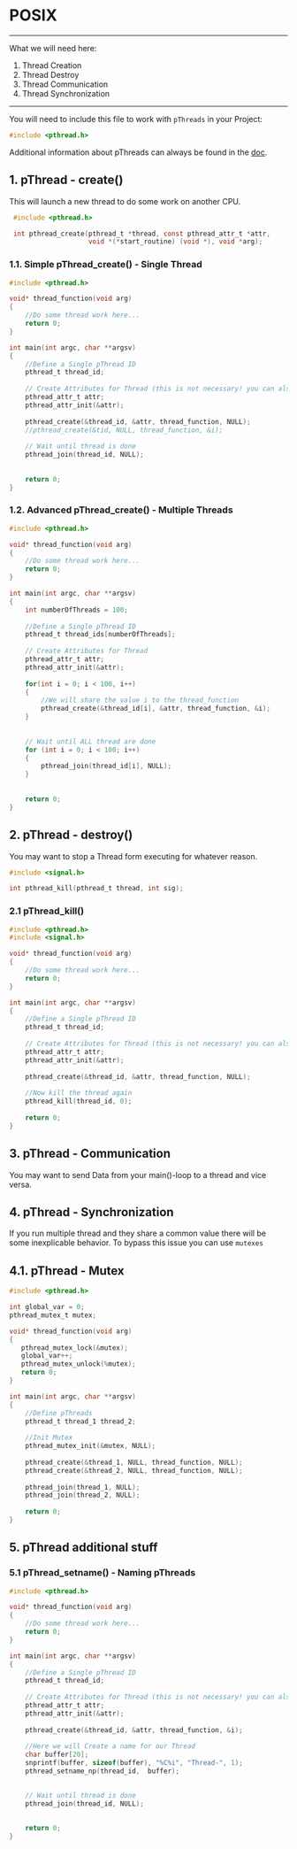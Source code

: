 # POSIX

---

What we will need here:

1. Thread Creation
2. Thread Destroy
3. Thread Communication
4. Thread Synchronization

---

You will need to include this file to work with `pThreads` in your Project: 

```c
#include <pthread.h>
```

Additional information  about pThreads can always be found in the [doc](https://pubs.opengroup.org/onlinepubs/9699919799.2018edition/).

## 1. pThread - create()

This will launch a new thread to do some work on another CPU.

```c
 #include <pthread.h>

 int pthread_create(pthread_t *thread, const pthread_attr_t *attr,
                    void *(*start_routine) (void *), void *arg);
```



### 1.1. Simple pThread_create() - Single Thread

```c
#include <pthread.h>

void* thread_function(void arg)
{
    //Do some thread work here...
    return 0;
}

int main(int argc, char **argsv)
{
    //Define a Single pThread ID
    pthread_t thread_id;
    
    // Create Attributes for Thread (this is not necessary! you can also use NULL)
    pthread_attr_t attr;
    pthread_attr_init(&attr);
    
    pthread_create(&thread_id, &attr, thread_function, NULL);
    //pthread_create(&tid, NULL, thread_function, &i);
    
    // Wait until thread is done
    pthread_join(thread_id, NULL);
    
    
    return 0;   
}
```



### 1.2. Advanced pThread_create() - Multiple Threads

```c
#include <pthread.h>

void* thread_function(void arg)
{
    //Do some thread work here...
    return 0;
}

int main(int argc, char **argsv)
{
    int numberOfThreads = 100;
    
    //Define a Single pThread ID
    pthread_t thread_ids[numberOfThreads];
    
    // Create Attributes for Thread
    pthread_attr_t attr;
    pthread_attr_init(&attr);
    
    for(int i = 0; i < 100, i++)
    {
        //We will share the value i to the thread_function
        pthread_create(&thread_id[i], &attr, thread_function, &i);
    }
    
	
    // Wait until ALL thread are done
    for (int i = 0; i < 100; i++)
    {
    	pthread_join(thread_id[i], NULL);    
    }
    
    
    return 0;   
}
```

## 2. pThread - destroy()

You may want to stop a Thread form executing for whatever reason.

```c
#include <signal.h>

int pthread_kill(pthread_t thread, int sig);
```

### 2.1 pThread_kill()

```c
#include <pthread.h>
#include <signal.h>

void* thread_function(void arg)
{
    //Do some thread work here...
    return 0;
}

int main(int argc, char **argsv)
{
    //Define a Single pThread ID
    pthread_t thread_id;
    
    // Create Attributes for Thread (this is not necessary! you can also use NULL)
    pthread_attr_t attr;
    pthread_attr_init(&attr);
    
	pthread_create(&thread_id, &attr, thread_function, NULL);
	
    //Now kill the thread again
    pthread_kill(thread_id, 0);
    
    return 0;   
}
```



## 3. pThread - Communication

You may want to send Data from your main()-loop to a thread and vice versa.







## 4. pThread -  Synchronization

If you run multiple thread and they share a common value there will be some inexplicable behavior.
To bypass this issue you can use `mutexes`

## 4.1. pThread - Mutex

```c
#include <pthread.h>

int global_var = 0;
pthread_mutex_t mutex;

void* thread_function(void arg)
{
   pthread_mutex_lock(&mutex);
   global_var++;
   pthread_mutex_unlock(%mutex);
   return 0;
}

int main(int argc, char **argsv)
{
    //Define pThreads 
    pthread_t thread_1 thread_2;
    
    //Init Mutex
    pthread_mutex_init(&mutex, NULL);
    
	pthread_create(&thread_1, NULL, thread_function, NULL);
    pthread_create(&thread_2, NULL, thread_function, NULL);
	
    pthread_join(thread_1, NULL);
    pthread_join(thread_2, NULL);
    
    return 0;   
}
```





## 5. pThread additional stuff

### 5.1 pThread_setname() - Naming pThreads

```c
#include <pthread.h>

void* thread_function(void arg)
{
    //Do some thread work here...
    return 0;
}

int main(int argc, char **argsv)
{
    //Define a Single pThread ID
    pthread_t thread_id;
    
    // Create Attributes for Thread (this is not necessary! you can also use NULL)
    pthread_attr_t attr;
    pthread_attr_init(&attr);
    
	pthread_create(&thread_id, &attr, thread_function, &i);
    
    //Here we will Create a name for our Thread
    char buffer[20];
    snprintf(buffer, sizeof(buffer), "%C%i", "Thread-", 1);
	pthread_setname_np(thread_id,  buffer);

    
    // Wait until thread is done
    pthread_join(thread_id, NULL);
    
    
    return 0;   
}
```

